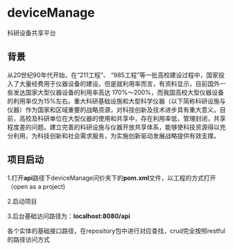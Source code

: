 # deviceManage
科研设备共享平台

## 背景

从20世纪90年代开始，在“211工程”、 “985工程”等一批高校建设过程中，国家投入了大量经费用于仪器设备的建设。但是就利用率而言，有资料显示，目前国外一些发达国家大型仪器设备的利用率高达 170%～200%，而我国高校大型仪器设备的利用率仅为15%左右。重大科研基础设施和大型科学仪器（以下简称科研设施与仪器）作为国家和区域重要的战略资源，对科技创新及技术进步具有重大意义。目前，高校及科研单位在大型仪器的使用和共享中，存在利用率低，管理封闭，共享程度差的问题。建立完善的科研设施与仪器开放共享体系，能够使科技资源得以充分利用，为科技创新和社会需求服务，为实施创新驱动发展战略提供有效支撑。

## 项目启动

1.打开**api**路径下deviceManage问价夹下的**pom.xml**文件，以工程的方式打开（open as a project)

2.启动项目

3.后台基础访问路径为：**localhost:8080/api**

各个实体的基础接口路径，在repository包中进行对应查找，crud完全按照restful的路径访问方式
